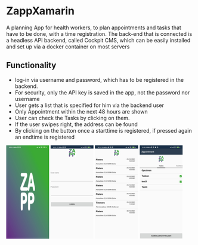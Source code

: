 # ZappXamarin
A planning App for health workers, to plan appointments and tasks that have to be done, with a time registration. The back-end that is connected is a headless API backend, called Cockpit CMS, which can be easily installed and set up via a docker container on most servers   
## Functionality
- log-in via username and password, which has to be registered in the backend.
- For security, only the API key is saved in the app, not the password nor username
- User gets a list that is specified for him via the backend user
- Only Appointment within the next 48 hours are shown
- User can check the Tasks by clicking on them.
- If the user swipes right, the address can be found
- By clicking on the button once a starttime is registered, if pressed again an endtime is registered


<div>
<img src= "./GitHubReadMe/Splashscreen.jpg" height= "250px" width= "auto"/>
<img src= "./GitHubReadMe/Login.jpg" height= "250px" width= "auto"/>
<img src= "./GitHubReadMe/Appointment.jpg" height= "250px" width= "auto"/>
<img src= "./GitHubReadMe/Task.jpg" height= "250px" width= "auto"/>

</div>  
